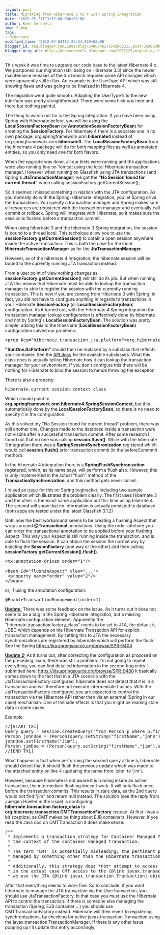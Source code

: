 ```yaml
---
layout: post
title: Migrating from Hibernate 3 to 4 with Spring integration
date: '2012-05-21T13:57:00.000+02:00'
author: Koen Serneels
img: 2.png
tags:
- Hibernate
modified_time: '2012-07-03T13:25:44.209+02:00'
blogger_id: tag:blogger.com,1999:blog-3406746278542965235.post-3830300551371174590
blogger_orig_url: http://koenserneels.blogspot.com/2012/05/migrating-from-hibernate-3-to-4-with.html
---
```


This week it was time to upgrade our code base to the latest Hibernate 4.x.
We postponed our migration (still being on Hibernate 3.3) since the newer maintenance releases of the 3.x branch required some API changes which were apparently still in flux. An example is the UserType API which was still showing flaws and was going to be finalized in Hibernate 4.

The migration went quite smooth. Adapting the UserType's to the new interface was pretty straightforward. There were some hick ups here and there but nothing painful.

The thing to watch out for is the Spring integration. If you have been using Spring with Hibernate before, you will be using the <b>LocalSessionFactoryBean</b> (or <b>AnnotationSessionFactoryBean</b>) for creating the <b>SessionFactory</b>. For hibernate 4 there is a separate one in its own package: org.springframework.orm.<b>hibernate4</b> instead of org.springframework.orm.<b>hibernate3</b>. The <b>LocalSessionFactoryBean</b> from the hibernate 4 package will do for both mapping files as well as annotated entities, so you only need one for both flavors.

When the upgrade was done, all our tests were running and the applications were also running fine on Tomcat using the local Hibernate transaction manager. However when running on Glassfish using JTA transactions (and Spring's <b>JtaTransactionManager</b>) we got the <b>"No Session found for current thread"</b> when calling sessionFactory.getCurrentSession();

So it seemed I missed something in relation with the JTA configuration. As you normally do with the Spring-Hibernate integration, you let Spring drive the transactions. You specify a transaction manager and Spring makes sure all resources are registered with the transaction manager and eventually call commit or rollback. Spring will integrate with Hibernate, so it makes sure the session is flushed before a transaction commit.

When using hibernate 3 and the hibernate 3 Spring integration, the session is bound to a thread local. This technique allow you to use the <b>sessionFactory.getCurrentSession()</b> to obtain a open session anywhere inside the active transaction. This is both the case for the local <b>HibernateTransactionManager</b> as for the <b>JtaTransactionManager</b>.

However, as of the hibernate 4 integration, the hibernate session will be bound to the currently running JTA transaction instead.

From a user point of view nothing changes as <b>sessionFactory.getCurrentSession()</b> will still do its job. But when running JTA this means that Hibernate must be able to lookup the transaction manager to able to register the session with the currently running transaction. This is new if you are coming from Hibernate 3 with Spring, in fact, you did not have to configure anything in regards to transactions in your Hibernate <b>SessionFactory</b> (or <b>LocalSessionFactoryBean</b>) configuration.
As it turned out, with the Hibernate 4 Spring integration the transaction manager lookup configuration is effectively done by hibernate and not by Spring's <b>LocalSessionFactoryBean</b>.
The solution was pretty simple; adding this to the Hibernate (<b>LocalSessionFactoryBean</b>) configuration solved our problems:

<pre class="brush: xml;">
&lt;prop key="hibernate.transaction.jta.platform">org.hibernate.service.jta.platform.internal.SunOneJtaPlatform&lt;/prop&gt;
</pre>

<b>"SunOneJtaPlatform"</b> should then be replaced by a subclass that reflects your container.
See the <a target="_blank" href="http://docs.jboss.org/hibernate/orm/4.1/javadocs/org/hibernate/service/jta/platform/internal/AbstractJtaPlatform.html">API docs</a> for the available subclasses.
What this class does is actually telling Hibernate how it can lookup the transaction manager for your environment. If you don't configure this there will be nothing for Hibernate to bind the session to hence throwing the exception. 

There is also a property: 
<pre class="brush: xml;">
hibernate.current_session_context_class
</pre>

Which should point to <b>org.springframework.orm.hibernate4.SpringSessionContext</b>, but this automatically done by the <b>LocalSessionFactoryBean</b>, so there is no need to specify it in the configuration.

As this solved my "No Session found for current thread" problem, there was still another one. Changes made to the database inside a transaction were not visible after a successful transaction commit. After some research I found out that no one was calling <b>session.flush()</b>. While with the hibernate 3 integration there was a <b>SpringSessionSynchronization</b> registered which would call <b>session.flush()</b> prior transaction commit (in the beforeCommmit method).

In the hibernate 4 integration there is a <b>SpringFlushSynchronization</b> registered, which, as its name says, will perform a flush also. However, this is only implemented in the actual “flush” method of the <b>TransactionSynchronization</b>, and this method gets never called.

I raised an <a target="_blank" href="https://jira.springsource.org/browse/SPR-9404">issue</a> for this on Spring bugtracker, including  two sample application which illustrates the problem clearly.
The first uses Hibernate 3 and the other is the exact same application but this time using  hibernte 4. The second will show that no information is actually persisted to database (both apps are tested under the latest Glassfish 3.1.2)

 Until now the best workaround seems to be creating a flushing Aspect that wraps around <b>@Transactional</b> annotations. Using the order attribute you can order the transactional annotation to be applied before your flushing Aspect. This way your Aspect is still running inside the transaction, and is able to flush the session. It can obtain the session the normal way by injecting the <b>SessionFactory</b> (one way or the other) and then calling <b>sessionFactory.getCurrentSession().flush()</b>.

<pre class="brush: xml;">
&lt;tx:annotation-driven order="1"/&gt;

&lt;bean id="flushinAspect" clas="..."&gt;
 &lt;property name="order" value="2"/&gt;
&lt;/bean&gt;
</pre>

or, if using the annotation configuration:

<pre class="brush: java;">
@EnableTransactionManagement(order=1)
</pre>

<b><u>Update:</u></b>
There was some feedback on the issue. As it turns out it does not seem to be a bug in the Spring Hibernate integration, but a missing Hibernate configuration element. Apparently the "hibernate.transaction.factory_class" needs to be set to JTA, the default is JDBC which depends on the Hibernate Transaction API for explicit transaction management. By setting this to JTA the necessary synchronizations are registered by hibernate which will perform the flush. See the Spring <a target="_blank" href="https://jira.springsource.org/browse/SPR-9404">https://jira.springsource.org/browse/SPR-9404</a><p/><b><u>Update 2:</u></b>
As it turns out, after correcting the configuration as proposed on the preceding issue, there was still a problem. I'm not going to repeat everything, you can find detailed information in the second bug entry I submitted here: <a target="_blank" href="https://jira.springsource.org/browse/SPR-9480">https://jira.springsource.org/browse/SPR-9480</a>
It basically comes down to the fact that in a JTA scenario with the JtaTransactionFactory configured, hibernate does not detect that it is in a transaction and will therefore not execute intermediate flushes. With the JtaTransactionFactory configured, you are expected to control the transaction via the Hibernate API rather then via an external (Spring in our case) mechanism. One of the side effects is that you might be reading stale data in some cases.<p/> Example:

<pre class="brush: java;">
//[START TX1]
Query query = session.createQuery("from Person p where p.firstName = :firstName and p.lastName = :lastName");
Person johnDoe = (Person)query.setString("firstName","john").setString("lastName","doe").uniqueResult();
johnDoe.setFirstName("Jim");
Person jimDoe = (Person)query.setString("firstName","jim").setString("lastName","doe").uniqueResult();
//[END TX1]
</pre>

What happens is that when performing the second query at line 5, hibernate should detect that it should flush the previous update which was made to the attached entity on line 4 (updating the name from 'john' to 'jim').

However, because hibernate is not aware it is running inside an active transaction, the intermediate flushing doesn't work. It will only flush once before the transaction commits. This results in stale data, as the 2nd query would not find "jim" and return null instead. The solution (see the reply from Juergen Hoeller in the issue) is configuring <b>hibernate.transaction.factory_class</b> to <b>org.hibernate.transaction.CMTTransactionFactory</b> instead. At first I was a bit sceptical, as CMT makes be thing about EJB containers. However, if you read the Java doc on CMTTransaction it does make sense:

<pre class="brush: java;">
/**
 * Implements a transaction strategy for Container Managed Transaction (CMT) scenarios.  All work is done in
 * the context of the container managed transaction.
 *
 * The term 'CMT' is potentially misleading; the pertinent point simply being that the transactions are being
 * managed by something other than the Hibernate transaction mechanism.
 *
 * Additionally, this strategy does *not* attempt to access or use the {@link javax.transaction.UserTransaction} since
 * in the actual case CMT access to the {@link javax.transaction.UserTransaction} is explicitly disallowed.  Instead
 * we use the JTA {@link javax.transaction.Transaction} object obtained from the {@link TransactionManager}
</pre>

After that everything seems to work fine. So to conclude, if you want hibernate to manage the JTA transaction via the UserTransaction, you should use JtaTransactionFactory. In that case you must use the Hibernate API to control the transaction. If there is someone else managing the transaction (Spring, EJB container ...) you should use CMTTransactionFactory instead. Hibernate will then revert to registering synchronisations, by checking for active    javax.transaction.Transaction using the javax.transaction.TransactionManager. If there is any other issue popping up I'll update this entry accordingly.
